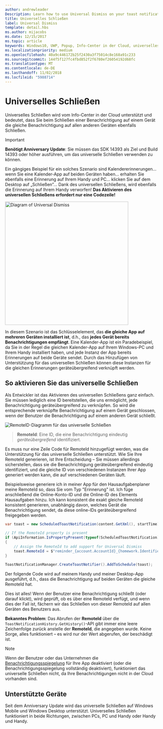 ```yaml
---
author: andrewleader
Description: Learn how to use Universal Dismiss on your toast notifications.
title: Universelles Schließen
label: Universal Dismiss
template: detail.hbs
ms.author: mijacobs
ms.date: 12/15/2017
ms.topic: article
keywords: Windows10, UWP, Popup, Info-Center in der Cloud, universelles Schließen, Benachrichtigung, geräteübergreifend, einmal Schließen, überall Schließen
ms.localizationpriority: medium
ms.openlocfilehash: 40a9c446172b25f2430a3f75014c8e168a91c233
ms.sourcegitcommit: 144f5f127fc4fbd852f2f6780ef26054192d68fc
ms.translationtype: MT
ms.contentlocale: de-DE
ms.lasthandoff: 11/02/2018
ms.locfileid: "5988714"
---
```

# <a name="universal-dismiss"></a>Universelles Schließen

Universelles Schließen wird vom Info-Center in der Cloud unterstützt und bedeutet, dass Sie beim Schließen einer Benachrichtigung auf einem Gerät die gleiche Benachrichtigung auf allen anderen Geräten ebenfalls Schließen.

> [!IMPORTANT]
> **Benötigt Anniversary Update**: Sie müssen das SDK 14393 als Ziel und Build 14393 oder höher ausführen, um das universelle Schließen verwenden zu können.

Ein gängiges Beispiel für ein solches Szenario sind Kalendererinnerungen... wenn Sie eine Kalender-App auf beiden Geräten haben... erhalten Sie ebenfalls eine Erinnerung auf Ihrem Handy und PC... klicken Sie auf dem Desktop auf „Schließen”... Dank des universellen Schließens, wird ebenfalls die Erinnerung auf Ihrem Handy verworfen! **Das Aktivieren des universellen Schließens erfordert nur eine Codezeile!**

<img alt="Diagram of Universal Dismiss" src="images/universal-dismiss.gif" width="406"/>

In diesem Szenario ist das Schlüsselelement, das **die gleiche App auf mehreren Geräten installiert ist**, d.h., das **jedes Gerät bereits Benachrichtigungen empfängt**. Eine Kalender-App ist ein Paradebeispiel, da Sie in der Regel die gleichen Kalender-App auf Ihrem Windows-PC und Ihrem Handy installiert haben, und jede Instanz der App bereits Erinnerungen auf beide Geräte sendet. Durch das Hinzufügen von Unterstützung für das universellen Schließen können diese Instanzen für die gleichen Erinnerungen geräteübergreifend verknüpft werden.


## <a name="how-to-enable-universal-dismiss"></a>So aktivieren Sie das universelle Schließen

Als Entwickler ist das Aktivieren des universellen Schließens ganz einfach. Sie müssen lediglich eine ID bereitstellen, die uns ermöglicht, jede Benachrichtigung geräteübergreifend zu verknüpfen. So wird die entsprechende verknüpfte Benachrichtigung auf einem Gerät geschlossen, wenn der Benutzer die Benachrichtigung auf einem anderen Gerät schließt.

![RemoteID-Diagramm für das universelle Schließen](images/universal-dismiss-remoteid.jpg)

> **RemoteId**: Eine ID, die eine Benachrichtigung eindeutig *geräteübergreifend* identifiziert.

Es muss nur eine Zeile Code für RemoteId hinzugefügt werden, was die Unterstützung für das universelle Schließen unterstützt. Wie Sie Ihre RemoteId generieren, ist Ihre Entscheidung – Sie müssen allerdings sicherstellen, dass sie die Benachrichtigung geräteübergreifend eindeutig identifiziert, und die gleiche ID von verschiedenen Instanzen Ihrer App generiert werden kann, die auf verschiedenen Geräten läuft.

Beispielsweise generiere ich in meiner App für den Hausaufgabenplaner meine RemoteId so, dass Sie vom Typ "Erinnerung" ist. Ich füge anschließend die Online-Konto-ID und die Online-ID des Elements Hausaufgaben hinzu. Ich kann konsistent die exakt gleiche RemoteId konsistent generieren, unabhängig davon, welches Gerät die Benachrichtigung sendet, da diese online-IDs geräteübergreifend freigegeben werden.

```csharp
var toast = new ScheduledToastNotification(content.GetXml(), startTime);
 
// If the RemoteId property is present
if (ApiInformation.IsPropertyPresent(typeof(ScheduledToastNotification).FullName, nameof(ScheduledToastNotification.RemoteId)))
{
    // Assign the RemoteId to add support for Universal Dismiss
    toast.RemoteId = $"reminder_{account.AccountId}_{homework.Identifier}"
}
  
ToastNotificationManager.CreateToastNotifier().AddToSchedule(toast);
```

Der folgende Code wird auf meinem Handy und meiner Desktop-App ausgeführt, d.h., dass die Benachrichtigung auf beiden Geräten die gleiche RemoteId hat.

Dies ist alles! Wenn der Benutzer eine Benachrichtigung schließt (oder darauf klickt), wird geprüft, ob es über eine RemoteId verfügt, und wenn dies der Fall ist, fächern wir das Schließen von dieser RemoteId auf allen Geräten des Benutzers aus.

**Bekanntes Problem**: Das Abrufen der **RemoteId** über die `ToastNotificationHistory.GetHistory()`-API gibt immer eine leere Zeichenfolge zurück anstelle der **RemoteId**, die angegeben wurde. Keine Sorge, alles funktioniert – es wird nur der Wert abgerufen, der beschädigt ist.

> [!NOTE]
> Wenn der Benutzer oder das Unternehmen die [Benachrichtigungsspiegelung](notification-mirroring.md) für Ihre App deaktiviert (oder die Benachrichtigungsspiegelung vollständig deaktiviert), funktioniert das universelle Schließen nicht, da Ihre Benachrichtigungen nicht in der Cloud vorhanden sind.


## <a name="supported-devices"></a>Unterstützte Geräte

Seit dem Anniversary Update wird das universelle Schließen auf Windows Mobile und Windows Desktop unterstützt. Universelles Schließen funktioniert in beide Richtungen, zwischen PCs, PC und Handy oder Handy und Handy.